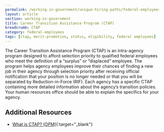 ```yaml
---
permalink: /working-in-government/unique-hiring-paths/federal-employees/ctap/
layout: article
section: working-in-government
title: Career Transition Assistance Program (CTAP)
breadcrumb: CTAP
category: federal-employees
tags: [ctap, merit-promotion, status, eligibility, federal employees]
---
```


The Career Transition Assistance Program (CTAP) is an intra-agency program designed to afford selection priority to qualified federal employees who meet the definition of a “surplus” or “displaced” employee. The program helps agency employees improve their chances of finding a new job in their agency through selection priority after receiving official notification that your position is no longer needed or that you will be separated by Reduction-in-Force (RIF). Each agency has a specific CTAP containing more detailed information about the agency’s transition policies. Your human resources office should be able to explain the specifics for your agency.

## Additional Resources

* [What is CTAP? (OPM)](https://www.opm.gov/FAQs/QA.aspx?fid=d5e0f29c-fcc1-4ee2-a9f1-67ef78c0dfe4&pid=7d7c7585-dee6-4689-ab76-d4b316b62bfb&result=1/){:target="_blank"}
